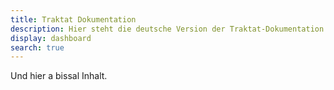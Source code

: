 ```yaml
---
title: Traktat Dokumentation
description: Hier steht die deutsche Version der Traktat-Dokumentation
display: dashboard
search: true
---
```


Und hier a bissal Inhalt.
